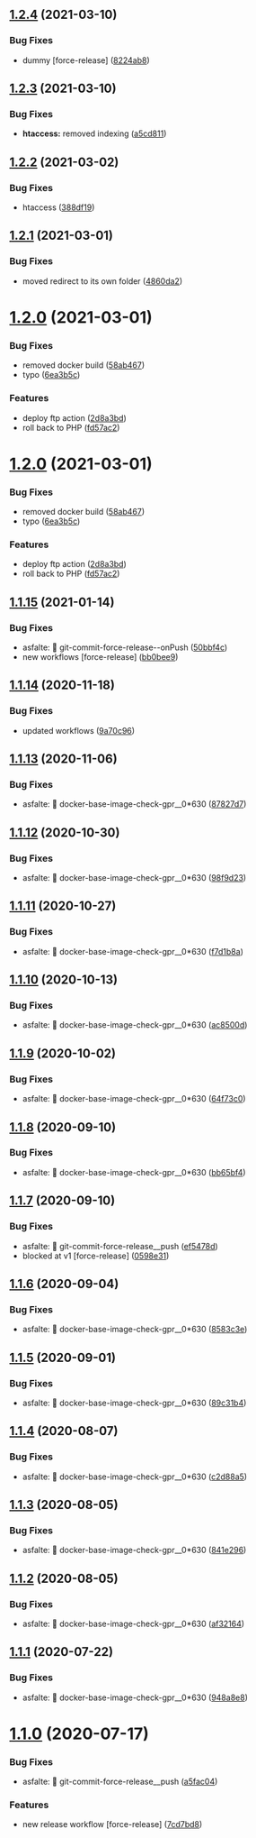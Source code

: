 ## [1.2.4](https://github.com/screwmycode/iscrewyoutube-www/compare/v1.2.3...v1.2.4) (2021-03-10)


### Bug Fixes

* dummy [force-release] ([8224ab8](https://github.com/screwmycode/iscrewyoutube-www/commit/8224ab8406222443603da565540ac3784ef5eb97))

## [1.2.3](https://github.com/screwmycode/iscrewyoutube-www/compare/v1.2.2...v1.2.3) (2021-03-10)


### Bug Fixes

* **htaccess:** removed indexing ([a5cd811](https://github.com/screwmycode/iscrewyoutube-www/commit/a5cd81154f2e650b9593c1ba92871ce7ecf3f680))

## [1.2.2](https://github.com/screwmycode/iscrewyoutube-www/compare/v1.2.1...v1.2.2) (2021-03-02)


### Bug Fixes

* htaccess ([388df19](https://github.com/screwmycode/iscrewyoutube-www/commit/388df199bca1b4946da00b92bdf7fb605e2753f8))

## [1.2.1](https://github.com/screwmycode/iscrewyoutube-www/compare/v1.2.0...v1.2.1) (2021-03-01)


### Bug Fixes

* moved redirect to its own folder ([4860da2](https://github.com/screwmycode/iscrewyoutube-www/commit/4860da2d387c35a5fdb3a81d2ada3e36f866b86d))

# [1.2.0](https://github.com/screwmycode/iscrewyoutube-www/compare/v1.1.15...v1.2.0) (2021-03-01)


### Bug Fixes

* removed docker build ([58ab467](https://github.com/screwmycode/iscrewyoutube-www/commit/58ab4674defbec5f6f254c1a87c0ec334b8818cd))
* typo ([6ea3b5c](https://github.com/screwmycode/iscrewyoutube-www/commit/6ea3b5cb34a9bbbd82325cac372eeefb613bdb33))


### Features

* deploy ftp action ([2d8a3bd](https://github.com/screwmycode/iscrewyoutube-www/commit/2d8a3bde5847f54fc66e0d88c54860c3bfab5007))
* roll back to PHP ([fd57ac2](https://github.com/screwmycode/iscrewyoutube-www/commit/fd57ac22352f6306b93a1ee7563b3abc2e88c310))

# [1.2.0](https://github.com/screwmycode/iscrewyoutube-www/compare/v1.1.15...v1.2.0) (2021-03-01)


### Bug Fixes

* removed docker build ([58ab467](https://github.com/screwmycode/iscrewyoutube-www/commit/58ab4674defbec5f6f254c1a87c0ec334b8818cd))
* typo ([6ea3b5c](https://github.com/screwmycode/iscrewyoutube-www/commit/6ea3b5cb34a9bbbd82325cac372eeefb613bdb33))


### Features

* deploy ftp action ([2d8a3bd](https://github.com/screwmycode/iscrewyoutube-www/commit/2d8a3bde5847f54fc66e0d88c54860c3bfab5007))
* roll back to PHP ([fd57ac2](https://github.com/screwmycode/iscrewyoutube-www/commit/fd57ac22352f6306b93a1ee7563b3abc2e88c310))

## [1.1.15](https://github.com/screwmycode/iscrewyoutube-www/compare/v1.1.14...v1.1.15) (2021-01-14)


### Bug Fixes

* asfalte: 🔨 git-commit-force-release--onPush ([50bbf4c](https://github.com/screwmycode/iscrewyoutube-www/commit/50bbf4c13983521f733278e5e95fbcdf92493419))
* new workflows [force-release] ([bb0bee9](https://github.com/screwmycode/iscrewyoutube-www/commit/bb0bee90b9c90c7a5dbcf3f8f1828a43a1cd30a3))

## [1.1.14](https://github.com/screwmycode/iscrewyoutube-www/compare/v1.1.13...v1.1.14) (2020-11-18)


### Bug Fixes

* updated workflows ([9a70c96](https://github.com/screwmycode/iscrewyoutube-www/commit/9a70c96f393c7e02cd69cd06c659001cf9cc9a81))

## [1.1.13](https://github.com/screwmycode/iscrewyoutube-www/compare/v1.1.12...v1.1.13) (2020-11-06)


### Bug Fixes

* asfalte: 🐳 docker-base-image-check-gpr__0*630 ([87827d7](https://github.com/screwmycode/iscrewyoutube-www/commit/87827d7499cfb2c7c086beea437c5254a0c41863))

## [1.1.12](https://github.com/screwmycode/iscrewyoutube-www/compare/v1.1.11...v1.1.12) (2020-10-30)


### Bug Fixes

* asfalte: 🐳 docker-base-image-check-gpr__0*630 ([98f9d23](https://github.com/screwmycode/iscrewyoutube-www/commit/98f9d23cbc99541cf052f84f3cbc6a0563faec2d))

## [1.1.11](https://github.com/screwmycode/iscrewyoutube-www/compare/v1.1.10...v1.1.11) (2020-10-27)


### Bug Fixes

* asfalte: 🐳 docker-base-image-check-gpr__0*630 ([f7d1b8a](https://github.com/screwmycode/iscrewyoutube-www/commit/f7d1b8a2772e5f4c6be0652171e2357c666db42d))

## [1.1.10](https://github.com/screwmycode/iscrewyoutube-www/compare/v1.1.9...v1.1.10) (2020-10-13)


### Bug Fixes

* asfalte: 🐳 docker-base-image-check-gpr__0*630 ([ac8500d](https://github.com/screwmycode/iscrewyoutube-www/commit/ac8500da8ab3c1bc1fb924dd59c67c4618aa7ff7))

## [1.1.9](https://github.com/screwmycode/iscrewyoutube-www/compare/v1.1.8...v1.1.9) (2020-10-02)


### Bug Fixes

* asfalte: 🐳 docker-base-image-check-gpr__0*630 ([64f73c0](https://github.com/screwmycode/iscrewyoutube-www/commit/64f73c07483de1ebd12dee20ab23b0fdc7eac305))

## [1.1.8](https://github.com/screwmycode/iscrewyoutube-www/compare/v1.1.7...v1.1.8) (2020-09-10)


### Bug Fixes

* asfalte: 🐳 docker-base-image-check-gpr__0*630 ([bb65bf4](https://github.com/screwmycode/iscrewyoutube-www/commit/bb65bf41bf9feaf02461a7a7e6b4b834b1b14cf7))

## [1.1.7](https://github.com/screwmycode/iscrewyoutube-www/compare/v1.1.6...v1.1.7) (2020-09-10)


### Bug Fixes

* asfalte: 🔨 git-commit-force-release__push ([ef5478d](https://github.com/screwmycode/iscrewyoutube-www/commit/ef5478d96a58ed5b253b66b3566dca8d22b6404a))
* blocked at v1 [force-release] ([0598e31](https://github.com/screwmycode/iscrewyoutube-www/commit/0598e31c5f88badb2a256bee4adeef98c08613bf))

## [1.1.6](https://github.com/screwmycode/iscrewyoutube-www/compare/v1.1.5...v1.1.6) (2020-09-04)


### Bug Fixes

* asfalte: 🐳 docker-base-image-check-gpr__0*630 ([8583c3e](https://github.com/screwmycode/iscrewyoutube-www/commit/8583c3eab99cc8dfe936310c196e949b271f51c4))

## [1.1.5](https://github.com/screwmycode/iscrewyoutube-www/compare/v1.1.4...v1.1.5) (2020-09-01)


### Bug Fixes

* asfalte: 🐳 docker-base-image-check-gpr__0*630 ([89c31b4](https://github.com/screwmycode/iscrewyoutube-www/commit/89c31b40c62a53fbccb493fd9e809c13241eb8a6))

## [1.1.4](https://github.com/screwmycode/iscrewyoutube-www/compare/v1.1.3...v1.1.4) (2020-08-07)


### Bug Fixes

* asfalte: 🐳 docker-base-image-check-gpr__0*630 ([c2d88a5](https://github.com/screwmycode/iscrewyoutube-www/commit/c2d88a5623e10fd09eba16b70bd383aabdd1af3f))

## [1.1.3](https://github.com/screwmycode/iscrewyoutube-www/compare/v1.1.2...v1.1.3) (2020-08-05)


### Bug Fixes

* asfalte: 🐳 docker-base-image-check-gpr__0*630 ([841e296](https://github.com/screwmycode/iscrewyoutube-www/commit/841e29620ea3d78312e5998866134a1aa536650f))

## [1.1.2](https://github.com/screwmycode/iscrewyoutube-www/compare/v1.1.1...v1.1.2) (2020-08-05)


### Bug Fixes

* asfalte: 🐳 docker-base-image-check-gpr__0*630 ([af32164](https://github.com/screwmycode/iscrewyoutube-www/commit/af321648583cb1c07fca587baebe8448e6abfa87))

## [1.1.1](https://github.com/screwmycode/iscrewyoutube-www/compare/v1.1.0...v1.1.1) (2020-07-22)


### Bug Fixes

* asfalte: 🐳 docker-base-image-check-gpr__0*630 ([948a8e8](https://github.com/screwmycode/iscrewyoutube-www/commit/948a8e8ea12fa9bf100d511c1f815748ba856517))

# [1.1.0](https://github.com/screwmycode/iscrewyoutube-www/compare/v1.0.5...v1.1.0) (2020-07-17)


### Bug Fixes

* asfalte: 🔨 git-commit-force-release__push ([a5fac04](https://github.com/screwmycode/iscrewyoutube-www/commit/a5fac04d54dae2814a4c6a91e92fc05d2522a751))


### Features

* new release workflow [force-release] ([7cd7bd8](https://github.com/screwmycode/iscrewyoutube-www/commit/7cd7bd8e7a2df60bfae4a5d5b7971f6eddd47127))
